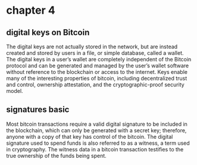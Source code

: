 # chapter 4

## digital keys on Bitcoin

The digital keys are not actually stored in the network, but are instead created and stored by users in a file, or simple database, called a wallet. The digital keys in a user’s wallet are completely independent of the Bitcoin protocol and can be generated and managed by the user’s wallet software without reference to the blockchain or access to the internet. Keys enable many of the interesting properties of bitcoin, including decentralized trust and control, ownership attestation, and the cryptographic-proof security model.


## signatures basic

Most bitcoin transactions require a valid digital signature to be included in the blockchain, which can only be generated with a secret key; therefore, anyone with a copy of that key has control of the bitcoin. The digital signature used to spend funds is also referred to as a witness, a term used in cryptography. The witness data in a bitcoin transaction testifies to the true ownership of the funds being spent.


##
